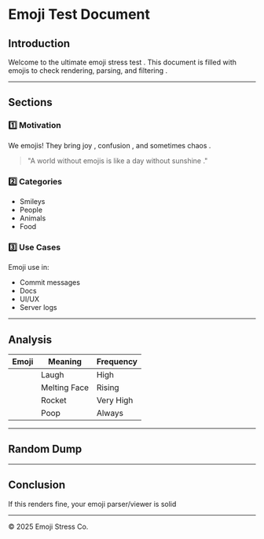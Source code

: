 # Emoji Test Document

## Introduction

Welcome to the ultimate emoji stress test . This document is filled with emojis to check rendering, parsing, and filtering .

---

## Sections

### 1️⃣ Motivation

We  emojis! They bring joy , confusion , and sometimes chaos .

> "A world without emojis is like a day without sunshine ️."

### 2️⃣ Categories ️

- Smileys
- People ️️️
- Animals
- Food

### 3️⃣ Use Cases ️

Emoji use in:

- Commit messages
- Docs
- UI/UX
- Server logs

---

## Analysis

| Emoji | Meaning      | Frequency |
|-------|--------------|-----------|
|     | Laugh        | High      |
|     | Melting Face | Rising    |
|     | Rocket       | Very High |
|     | Poop         | Always    |

---

## Random Dump

---

## Conclusion

If this renders fine, your emoji parser/viewer is solid

---

© 2025 Emoji Stress Co.
